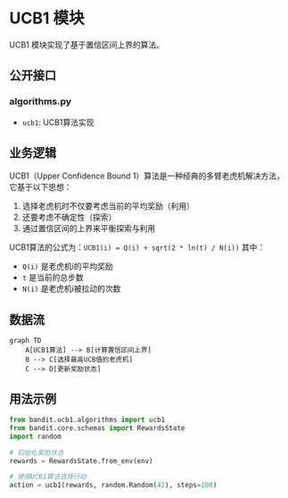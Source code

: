 # UCB1 模块

UCB1 模块实现了基于置信区间上界的算法。

## 公开接口

### algorithms.py
- `ucb1`: UCB1算法实现

## 业务逻辑

UCB1（Upper Confidence Bound 1）算法是一种经典的多臂老虎机解决方法，它基于以下思想：
1. 选择老虎机时不仅要考虑当前的平均奖励（利用）
2. 还要考虑不确定性（探索）
3. 通过置信区间的上界来平衡探索与利用

UCB1算法的公式为：`UCB1(i) = Q(i) + sqrt(2 * ln(t) / N(i))`
其中：
- `Q(i)` 是老虎机i的平均奖励
- `t` 是当前的总步数
- `N(i)` 是老虎机i被拉动的次数

## 数据流

```mermaid
graph TD
    A[UCB1算法] --> B[计算置信区间上界]
    B --> C[选择最高UCB值的老虎机]
    C --> D[更新奖励状态]
```

## 用法示例

```python
from bandit.ucb1.algorithms import ucb1
from bandit.core.schemas import RewardsState
import random

# 初始化奖励状态
rewards = RewardsState.from_env(env)

# 使用UCB1算法选择行动
action = ucb1(rewards, random.Random(42), steps=100)